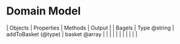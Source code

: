# Domain Model

| Objects | Properties       | Methods             | Output        |
| Bagels  | Type @string     | addToBasket (@type) | basket @array |
|         |                  |                     |               |
|         |                  |                     |               |    